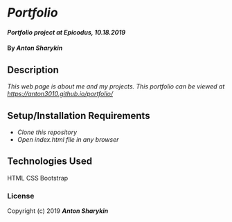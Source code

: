 # _Portfolio_

#### _Portfolio project at Epicodus, 10.18.2019_

#### By _**Anton Sharykin**_

## Description

_This web page is about me and my projects. This portfolio can be viewed at https://anton3010.github.io/portfolio/_

## Setup/Installation Requirements

* _Clone this repository_
* _Open index.html file in any browser_



## Technologies Used

HTML
CSS
Bootstrap

### License

Copyright (c) 2019 **_Anton Sharykin_**

